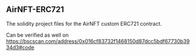 ## AirNFT-ERC721

The solidity project files for the AirNFT custom ERC721 contract.

Can be verified as well on https://bscscan.com/address/0x016cf83732f1468150d87dcc5bdf67730b3934d3#code

